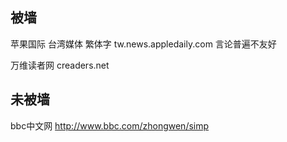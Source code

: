 


## 被墙

苹果国际 台湾媒体 繁体字 tw.news.appledaily.com  言论普遍不友好

万维读者网  creaders.net


## 未被墙

bbc中文网  http://www.bbc.com/zhongwen/simp

